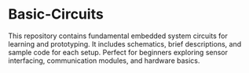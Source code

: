 # Basic-Circuits
This repository contains fundamental embedded system circuits for learning and prototyping.   It includes schematics, brief descriptions, and sample code for each setup.   Perfect for beginners exploring sensor interfacing, communication modules, and hardware basics.
